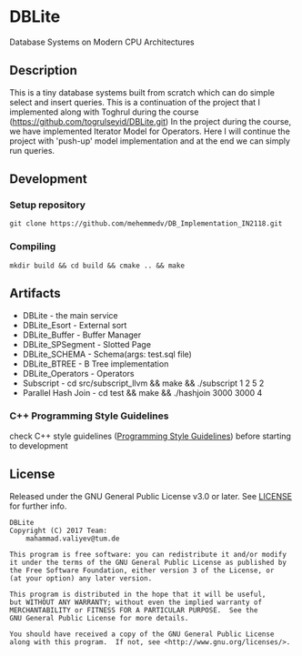 # DBLite
Database Systems on Modern CPU Architectures


Description
-----------
This is a tiny database systems built from scratch which can do simple select and insert queries.
This is a continuation of the project that I implemented along with Toghrul during the course (https://github.com/togrulseyid/DBLite.git)
In the project during the course, we have implemented Iterator Model for Operators. Here I will continue the project with 'push-up' model implementation and at the end we can simply run queries.


## Development
### Setup repository
```
git clone https://github.com/mehemmedv/DB_Implementation_IN2118.git
```

### Compiling
```
mkdir build && cd build && cmake .. && make
```

Artifacts
---------
* DBLite - the main service
* DBLite_Esort -  External sort
* DBLite_Buffer - Buffer Manager
* DBLite_SPSegment - Slotted Page
* DBLite_SCHEMA - Schema(args: test.sql file)
* DBLite_BTREE - B Tree implementation
* DBLite_Operators - Operators
* Subscript - cd src/subscript_llvm && make && ./subscript 1 2 5 2
* Parallel Hash Join - cd test && make && ./hashjoin 3000 3000 4


### C++ Programming Style Guidelines
check C++ style guidelines ([Programming Style Guidelines](http://geosoft.no/development/cppstyle.html)) before starting to development 

License
-------

Released under the GNU General Public License v3.0 or later.
See [LICENSE](LICENSE) for further info.

    DBLite
    Copyright (C) 2017 Team: 
        mahammad.valiyev@tum.de

    This program is free software: you can redistribute it and/or modify
    it under the terms of the GNU General Public License as published by
    the Free Software Foundation, either version 3 of the License, or
    (at your option) any later version.

    This program is distributed in the hope that it will be useful,
    but WITHOUT ANY WARRANTY; without even the implied warranty of
    MERCHANTABILITY or FITNESS FOR A PARTICULAR PURPOSE.  See the
    GNU General Public License for more details.

    You should have received a copy of the GNU General Public License
    along with this program.  If not, see <http://www.gnu.org/licenses/>.

